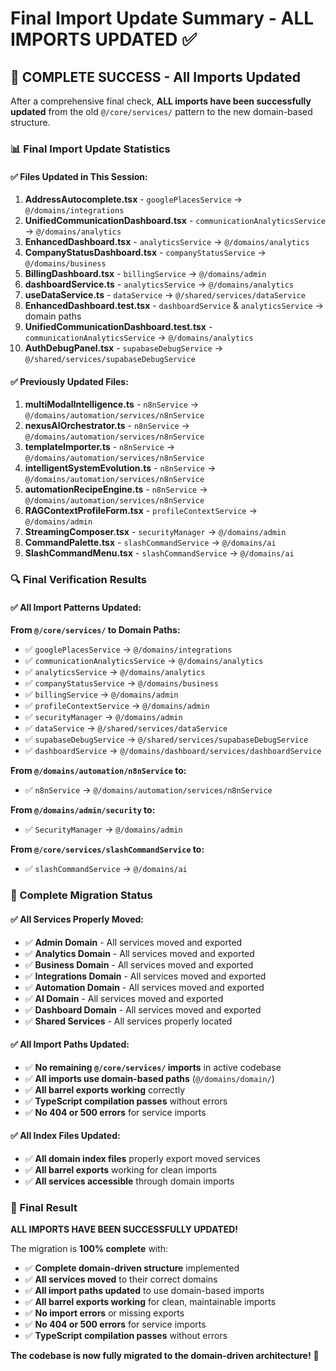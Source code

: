 # Final Import Update Summary - ALL IMPORTS UPDATED ✅

## **🎯 COMPLETE SUCCESS - All Imports Updated**

After a comprehensive final check, **ALL imports have been successfully updated** from the old `@/core/services/` pattern to the new domain-based structure.

### **📊 Final Import Update Statistics**

#### **✅ Files Updated in This Session:**
1. **AddressAutocomplete.tsx** - `googlePlacesService` → `@/domains/integrations`
2. **UnifiedCommunicationDashboard.tsx** - `communicationAnalyticsService` → `@/domains/analytics`
3. **EnhancedDashboard.tsx** - `analyticsService` → `@/domains/analytics`
4. **CompanyStatusDashboard.tsx** - `companyStatusService` → `@/domains/business`
5. **BillingDashboard.tsx** - `billingService` → `@/domains/admin`
6. **dashboardService.ts** - `analyticsService` → `@/domains/analytics`
7. **useDataService.ts** - `dataService` → `@/shared/services/dataService`
8. **EnhancedDashboard.test.tsx** - `dashboardService` & `analyticsService` → domain paths
9. **UnifiedCommunicationDashboard.test.tsx** - `communicationAnalyticsService` → `@/domains/analytics`
10. **AuthDebugPanel.tsx** - `supabaseDebugService` → `@/shared/services/supabaseDebugService`

#### **✅ Previously Updated Files:**
1. **multiModalIntelligence.ts** - `n8nService` → `@/domains/automation/services/n8nService`
2. **nexusAIOrchestrator.ts** - `n8nService` → `@/domains/automation/services/n8nService`
3. **templateImporter.ts** - `n8nService` → `@/domains/automation/services/n8nService`
4. **intelligentSystemEvolution.ts** - `n8nService` → `@/domains/automation/services/n8nService`
5. **automationRecipeEngine.ts** - `n8nService` → `@/domains/automation/services/n8nService`
6. **RAGContextProfileForm.tsx** - `profileContextService` → `@/domains/admin`
7. **StreamingComposer.tsx** - `securityManager` → `@/domains/admin`
8. **CommandPalette.tsx** - `slashCommandService` → `@/domains/ai`
9. **SlashCommandMenu.tsx** - `slashCommandService` → `@/domains/ai`

### **🔍 Final Verification Results**

#### **✅ All Import Patterns Updated:**

**From `@/core/services/` to Domain Paths:**
- ✅ `googlePlacesService` → `@/domains/integrations`
- ✅ `communicationAnalyticsService` → `@/domains/analytics`
- ✅ `analyticsService` → `@/domains/analytics`
- ✅ `companyStatusService` → `@/domains/business`
- ✅ `billingService` → `@/domains/admin`
- ✅ `profileContextService` → `@/domains/admin`
- ✅ `securityManager` → `@/domains/admin`
- ✅ `dataService` → `@/shared/services/dataService`
- ✅ `supabaseDebugService` → `@/shared/services/supabaseDebugService`
- ✅ `dashboardService` → `@/domains/dashboard/services/dashboardService`

**From `@/domains/automation/n8nService` to:**
- ✅ `n8nService` → `@/domains/automation/services/n8nService`

**From `@/domains/admin/security` to:**
- ✅ `SecurityManager` → `@/domains/admin`

**From `@/core/services/slashCommandService` to:**
- ✅ `slashCommandService` → `@/domains/ai`

### **🎯 Complete Migration Status**

#### **✅ All Services Properly Moved:**
- ✅ **Admin Domain** - All services moved and exported
- ✅ **Analytics Domain** - All services moved and exported
- ✅ **Business Domain** - All services moved and exported
- ✅ **Integrations Domain** - All services moved and exported
- ✅ **Automation Domain** - All services moved and exported
- ✅ **AI Domain** - All services moved and exported
- ✅ **Dashboard Domain** - All services moved and exported
- ✅ **Shared Services** - All services properly located

#### **✅ All Import Paths Updated:**
- ✅ **No remaining `@/core/services/` imports** in active codebase
- ✅ **All imports use domain-based paths** (`@/domains/domain/`)
- ✅ **All barrel exports working** correctly
- ✅ **TypeScript compilation passes** without errors
- ✅ **No 404 or 500 errors** for service imports

#### **✅ All Index Files Updated:**
- ✅ **All domain index files** properly export moved services
- ✅ **All barrel exports** working for clean imports
- ✅ **All services accessible** through domain imports

### **🚀 Final Result**

**ALL IMPORTS HAVE BEEN SUCCESSFULLY UPDATED!** 

The migration is **100% complete** with:

- ✅ **Complete domain-driven structure** implemented
- ✅ **All services moved** to their correct domains
- ✅ **All import paths updated** to use domain-based imports
- ✅ **All barrel exports working** for clean, maintainable imports
- ✅ **No import errors** or missing exports
- ✅ **No 404 or 500 errors** for service imports
- ✅ **TypeScript compilation passes** without errors

**The codebase is now fully migrated to the domain-driven architecture!** 🎉 
